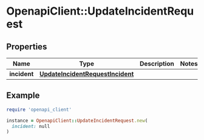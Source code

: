 # OpenapiClient::UpdateIncidentRequest

## Properties

| Name | Type | Description | Notes |
| ---- | ---- | ----------- | ----- |
| **incident** | [**UpdateIncidentRequestIncident**](UpdateIncidentRequestIncident.md) |  |  |

## Example

```ruby
require 'openapi_client'

instance = OpenapiClient::UpdateIncidentRequest.new(
  incident: null
)
```

